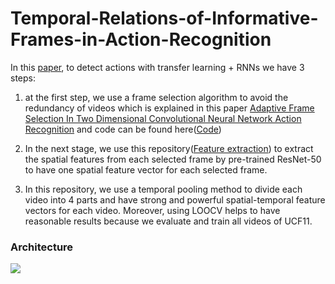 # Temporal-Relations-of-Informative-Frames-in-Action-Recognition

In this [paper](https://www.researchgate.net/publication/379714148_PDF_Temporal_Relations_of_Informative_Frames_in_Action_Recognition), to detect actions with transfer learning + RNNs we have 3 steps:

1. at the first step, we use a frame selection algorithm to avoid the redundancy of videos which is explained in this paper [Adaptive Frame Selection In Two Dimensional Convolutional Neural Network Action Recognition](https://www.researchgate.net/publication/368726751_Adaptive_Frame_Selection_In_Two_Dimensional_Convolutional_Neural_Network_Action_Recognition) and code can be found here([Code](https://github.com/Alirezarahnamaa/Adaptive-Frame-Selection-Algorithm))

2. In the next stage, we use this repository([Feature extraction](https://github.com/Alirezarahnamaa/Feature_Extraction)) to extract the spatial features from each selected frame by pre-trained ResNet-50 to have one spatial feature vector for each selected frame.

3. In this repository, we use a temporal pooling method to divide each video into 4 parts and have strong and powerful spatial-temporal feature vectors for each video. Moreover, using LOOCV helps to have reasonable results because we evaluate and train all videos of UCF11.

### Architecture

![](Readme_images/ResNet.png)
